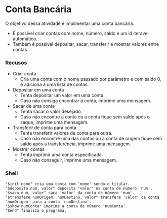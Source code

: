 # Conta Bancária
O objetivo dessa atividade é implimentar uma conta bancária.

* É possível criar contas com nome, número, saldo e um id iteravel automático.
* Também é possível depositar, sacar, transferir e mostrar valores entre contas.

### Recusos

* Criar conta
  * Cria uma conta com o nome passado por parâmetro e com saldo 0, e adiciona a uma lista de contas.
* Depositar em uma conta
  * Tenta depositar um valor em uma conta.
  * Caso não consiga encontrar a conta,
  imprime uma mensagem.
* Sacar de uma conta
  * Tenta sacar o valor desejado.
  * Caso não encontre a conta ou a conta fique sem saldo após o saque, imprime uma mensagem.
* Transferir de conta para conta 
  * Tenta transferir valores de conta para outra.
  * Caso não encontre uma das contas ou a conta de origem fique sem saldo após a transferência, imprime uma mensagem.
* Mostrar contas
  * Tenta imprimir uma conta especificada.
  * Caso não conseguir, imprime uma mensagem.

### Shell
```
"$init nome" cria uma conta com 'nome' sendo o titular.
"$deposita num, valor" deposita 'valor' na conta de número 'num'.
"$saca num, valor" saca 'valor' da conta de número 'num'.
"$transfere numOrigem, numDestino, valor" transfere 'valor' da conta 'numOrigem' para a conta 'numDestino'.
"$show numConta" imprime a conta de número 'numConta'.
"$end" finaliza o programa.
